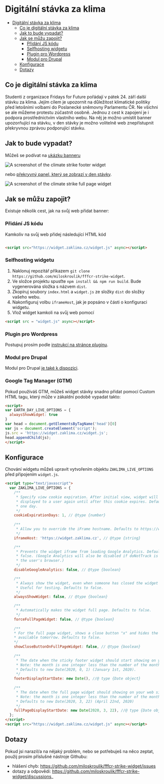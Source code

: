 # Digitální stávka za klima

<!--ts-->
* [Digitální stávka za klima](#digitální-stávka-za-klima)
   * [Co je digitální stávka za klima](#co-je-digitální-stávka-za-klima)
   * [Jak to bude vypadat?](#jak-to-bude-vypadat)
   * [Jak se můžu zapojit?](#jak-se-můžu-zapojit)
      * [Přidání JS kódu](#přidání-js-kódu)
      * [Selfhosting widgetu](#selfhosting-widgetu)
      * [Plugin pro Wordpress](#plugin-pro-wordpress)
      * [Modul pro Drupal](#modul-pro-drupal)
   * [Konfigurace](#konfigurace)
   * [Dotazy](#dotazy)

<!-- Added by: runner, at: Mon Sep 20 06:10:18 UTC 2021 -->

<!--te-->

## Co je digitální stávka za klima

Studenti z organizace Fridays for Future pořádají v pátek 24. září další stávku za klima. Jejím cílem je upozornit na
důležitost klimatické politiky před letošními volbami do Poslanecké sněmovny Parlamentu ČR. Ne všichni se ale můžeme
protestu zúčastnit osobně. Jednou z cest k zapojení je i podpora prostřednictvím vlastního webu. Na něj je možno umístit
banner upozorňující na stávku, v den stávky je možno volitelně web znepřístupnit překryvnou zprávou podporující stávku.

## Jak to bude vypadat?

Můžeš se podívat na [ukázku banneru](https://widget.zaklima.cz/demo)

![A screenshot of the climate strike footer widget](https://widget.zaklima.cz/demo.png)

nebo [překryvný panel, který se zobrazí v den stávky](https://widget.zaklima.cz/demo_full).

![A screenshot of the climate strike full page widget](https://widget.zaklima.cz/demo_full.png)

## Jak se můžu zapojit?

Existuje několik cest, jak na svůj web přidat banner:

### Přidání JS kódu

Kamkoliv na svůj web přidej následující HTML kód

```html

<script src="https://widget.zaklima.cz/widget.js" async></script>
```

### Selfhosting widgetu

1. Naklonuj repozitář příkazem `git clone https://github.com/miloskroulik/fffcr-strike-widget`.
2. Ve složce projektu spusťte `npm install && npm run build`. Bude vygenerována složka s názvem `dist`.
3. Zkopíruj soubory `index.html` a `widget.js` ze složky `dist` do složky vašeho webu.
4. Nakonfiguruj volbu `iframeHost`, jak je popsáno v části o konfiguraci widgetu.
5. Vlož widget kamkoli na svůj web pomocí

```html 
<script src = "widget.js" async></script>
```

### Plugin pro Wordpress

Postupuj prosím podle [instrukcí na stránce pluginu](https://github.com/miloskroulik/fffcr-strike-wordpress).

### Modul pro Drupal

Modul pro Drupal [je také k dispozici](https://www.drupal.org/project/digital_climate_strike_2021_cz).

### Google Tag Manager (GTM)
Pokud používáš GTM, můžeš widget stávky snadno přidat pomocí Custom HTML tagu, který může v zákaldní podobě vypadat takto:

```html
<script>
var EARTH_DAY_LIVE_OPTIONS = {
  alwaysShowWidget: true
}
var head = document.getElementsByTagName('head')[0]
var js = document.createElement('script');
js.src = 'https://widget.zaklima.cz/widget.js';
head.appendChild(js);
</script>
```

## Konfigurace

Chování widgetu můžeš upravit vytvořením objektu `ZAKLIMA_LIVE_OPTIONS` před připojením `widget.js`.

```html
<script type="text/javascript">
  var ZAKLIMA_LIVE_OPTIONS = {
    /**
     * Specify view cookie expiration. After initial view, widget will not be
     * displayed to a user again until after this cookie expires. Defaults to 
     * one day.
     */
    cookieExpirationDays: 1, // @type {number}
    
    /**
     * Allow you to override the iFrame hostname. Defaults to https://widget.earthdaylive2020.org
     */
    iframeHost: 'https://widget.zaklima.cz', // @type {string}

    /**
     * Prevents the widget iframe from loading Google Analytics. Defaults to
     * false. (Google Analytics will also be disabled if doNotTrack is set on
     * the user's browser.)
     */
    disableGoogleAnalytics: false, // @type {boolean}

    /**
     * Always show the widget, even when someone has closed the widget and set the cookie on their device. 
     * Useful for testing. Defaults to false.
     */
    alwaysShowWidget: false, // @type {boolean}

    /**
     * Automatically makes the widget full page. Defaults to false.
     */
    forceFullPageWidget: false, // @type {boolean}
    
    /**
    * For the full page widget, shows a close button "x" and hides the message about the site being 
    * available tomorrow. Defaults to false.
    */
    showCloseButtonOnFullPageWidget: false, // @type {boolean}
    
    /**
     * The date when the sticky footer widget should start showing on your web site.
     * Note: the month is one integer less than the number of the month. E.g. 8 is September, not August.
     * Defaults to new Date(2020, 0, 1) (January 1st, 2020).
     */
    footerDisplayStartDate: new Date(), //@ type {Date object}
    
    /**
     * The date when the full page widget should showing on your web site for 24 hours. 
     * Note: the month is one integer less than the number of the month. E.g. 8 is September, not August.
     * Defaults to new Date(2020, 3, 22) (April 22nd, 2020)
     */
    fullPageDisplayStartDate: new Date(2020, 3, 22), //@ type {Date object}
  };
</script>
<script src="https://widget.zaklima.cz/widget.js" async></script>
```

## Dotazy

Pokud jsi narazil/a na nějaký problém, nebo se potřebuješ na něco zeptat, použij prosím příslušné nástroje Githubu:

- hlášení chyb: https://github.com/miloskroulik/fffcr-strike-widget/issues
- dotazy a odpovědi: https://github.com/miloskroulik/fffcr-strike-widget/discussions_
